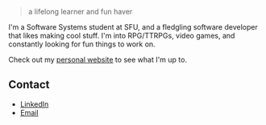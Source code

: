 > a lifelong learner and fun haver

I'm a Software Systems student at SFU, and a fledgling software developer that likes making cool stuff. I'm into RPG/TTRPGs, video games, and constantly looking for fun things to work on.

Check out my [personal website](https://bryanjhdang.github.io/quartz/) to see what I'm up to.

## Contact
- [LinkedIn](https://www.linkedin.com/in/bryanjhdang/)
- [Email](mailto:bda37@sfu.ca)

<!--
**bryanjhdang/bryanjhdang** is a ✨ _special_ ✨ repository because its `README.md` (this file) appears on your GitHub profile.

Here are some ideas to get you started:

- 🔭 I’m currently working on ...
- 🌱 I’m currently learning ...
- 👯 I’m looking to collaborate on ...
- 🤔 I’m looking for help with ...
- 💬 Ask me about ...
- 📫 How to reach me: ...
- 😄 Pronouns: ...
- ⚡ Fun fact: ...
-->
